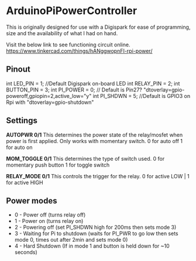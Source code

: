 # ArduinoPiPowerController

This is originally designed for use with a Digispark for ease of programming, size and the availability of what I had on hand.

Visit the below link to see functioning circuit online.
https://www.tinkercad.com/things/hANggwopnFI-rpi-power/

## Pinout
int LED_PIN = 1; //Default Digispark on-board LED
int RELAY_PIN = 2;
int BUTTON_PIN = 3;
int PI_POWER = 0; // Default is Pin27? "dtoverlay=gpio-poweroff,gpiopin=2,active_low="y"
int PI_SHDWN = 5; //Default is GPIO3 on Rpi with "dtoverlay=gpio-shutdown"

## Settings
**AUTOPWR 0/1** 
This determines the power state of the relay/mosfet when power is first applied. Only works with momentary switch.
0 for auto off
1 for auto on

**MOM_TOGGLE 0/1**
This determines the type of switch used.
0 for momentary push button
1 for toggle switch

**RELAY_MODE 0/1**
This controls the trigger for the relay.
 0 for active LOW | 1 for active HIGH
 
 ## Power modes
* 0 - Power off (turns relay off)
* 1 - Power on (turns relay on)
* 2 - Powering off (set PI_SHDWN high for 200ms then sets mode 3)
* 3 - Waiting for Pi to shutdown (waits for PI_PWR to go low then sets mode 0, times out after 2min and sets mode 0)
* 4 - Hard Shutdown (If in mode 1 and button is held down for ~10 seconds)
